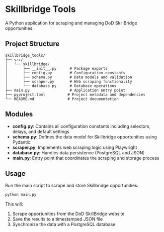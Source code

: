 # Skillbridge Tools

A Python application for scraping and managing DoD SkillBridge opportunities.

## Project Structure

```
skillbridge_tools/
├── src/
│   └── skillbridge/
│       ├── __init__.py      # Package exports
│       ├── config.py        # Configuration constants
│       ├── schema.py        # Data models and validation
│       ├── scraper.py       # Web scraping functionality
│       └── database.py      # Database operations
├── main.py                  # Application entry point
├── pyproject.toml          # Project metadata and dependencies
└── README.md               # Project documentation
```

## Modules

- **config.py**: Contains all configuration constants including selectors, delays, and default settings
- **schema.py**: Defines the data model for Skillbridge opportunities using Pydantic
- **scraper.py**: Implements web scraping logic using Playwright
- **database.py**: Handles data persistence (PostgreSQL and JSON)
- **main.py**: Entry point that coordinates the scraping and storage process

## Usage

Run the main script to scrape and store Skillbridge opportunities:

```bash
python main.py
```

This will:
1. Scrape opportunities from the DoD SkillBridge website
2. Save the results to a timestamped JSON file
3. Synchronize the data with a PostgreSQL database
